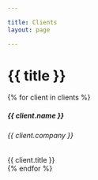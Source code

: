 ```yaml
---

title: Clients
layout: page

---
```

 # {{ title }}

<div class="container mt-4">
  <div class="row row-cols-1 row-cols-md-2 row-cols-lg-3">

{% for client in clients %}
  <div class="col mb-4">
    <div class="card h-100">
      <h5 class="card-header text-white bg-secondary mb-0">{{ client.name }}</h5>
      <div class="card-body">
        <h6 class="card-title text-muted my-0">{{ client.company }}</h6>
        <div class="card-text font-italic my-0">{{ client.title }}</div>
      </div>
    </div>
  </div>
{% endfor %}
  </div>
</div>